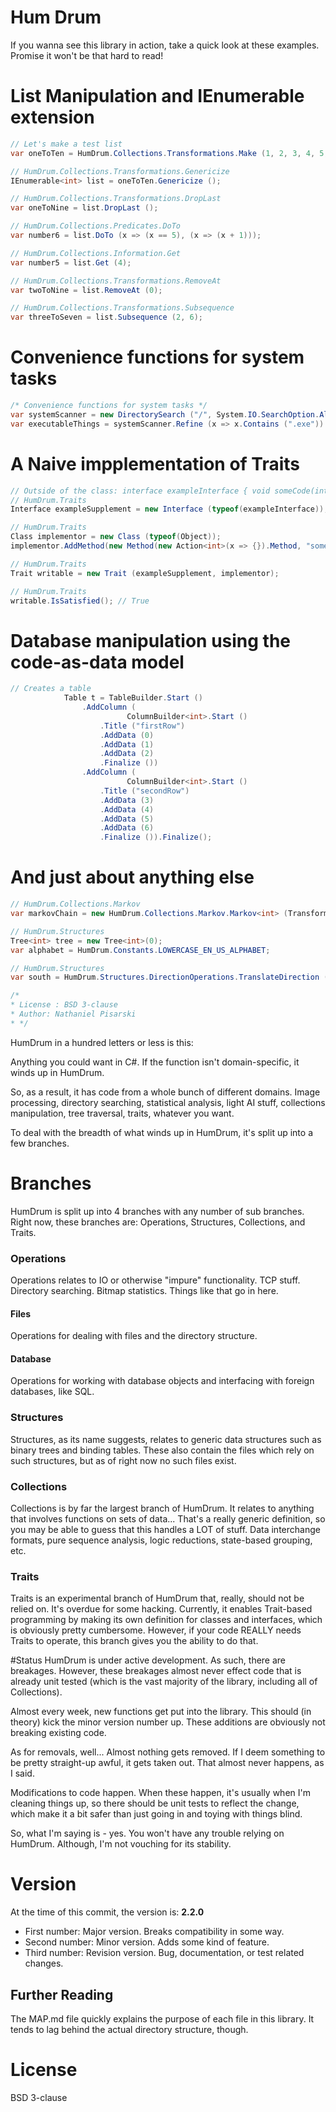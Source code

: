 # Hum Drum
If you wanna see this library in action, take a quick look at these examples. Promise it won't be that hard to read!

# List Manipulation and IEnumerable extension

````C#
// Let's make a test list
var oneToTen = HumDrum.Collections.Transformations.Make (1, 2, 3, 4, 5, 6, 7, 8, 9, 10);  

// HumDrum.Collections.Transformations.Genericize
IEnumerable<int> list = oneToTen.Genericize ();  

// HumDrum.Collections.Transformations.DropLast
var oneToNine = list.DropLast ();  

// HumDrum.Collections.Predicates.DoTo
var number6 = list.DoTo (x => (x == 5), (x => (x + 1)));  

// HumDrum.Collections.Information.Get
var number5 = list.Get (4);  

// HumDrum.Collections.Transformations.RemoveAt
var twoToNine = list.RemoveAt (0);  

// HumDrum.Collections.Transformations.Subsequence
var threeToSeven = list.Subsequence (2, 6);  
````

# Convenience functions for system tasks
````C#
/* Convenience functions for system tasks */
var systemScanner = new DirectorySearch ("/", System.IO.SearchOption.AllDirectories);
var executableThings = systemScanner.Refine (x => x.Contains (".exe")).Refine (y => y.Contains ("thing")).Files;
````

# A Naive impplementation of Traits
````C#
// Outside of the class: interface exampleInterface { void someCode(int x); }
// HumDrum.Traits
Interface exampleSupplement = new Interface (typeof(exampleInterface)); 

// HumDrum.Traits
Class implementor = new Class (typeof(Object));
implementor.AddMethod(new Method(new Action<int>(x => {}).Method, "someCode"));  

// HumDrum.Traits
Trait writable = new Trait (exampleSupplement, implementor);  

// HumDrum.Traits
writable.IsSatisfied(); // True
````

# Database manipulation using the code-as-data model
````C#
// Creates a table
			Table t = TableBuilder.Start ()
				.AddColumn (
				          ColumnBuilder<int>.Start ()
					.Title ("firstRow")
					.AddData (0)
					.AddData (1)
					.AddData (2)
					.Finalize ())
				.AddColumn (
				          ColumnBuilder<int>.Start ()
					.Title ("secondRow")
					.AddData (3)
					.AddData (4)
					.AddData (5)
					.AddData (6)
					.Finalize ()).Finalize();
````

# And just about anything else 
````C#
// HumDrum.Collections.Markov
var markovChain = new HumDrum.Collections.Markov.Markov<int> (Transformations.Make (1, 2, 3, 1), 2);  

// HumDrum.Structures
Tree<int> tree = new Tree<int>(0);
var alphabet = HumDrum.Constants.LOWERCASE_EN_US_ALPHABET;  

// HumDrum.Structures
var south = HumDrum.Structures.DirectionOperations.TranslateDirection (Direction.DOWN);

/*
* License : BSD 3-clause
* Author: Nathaniel Pisarski
* */
````

HumDrum in a hundred letters or less is this:

Anything you could want in C#. If the function isn't domain-specific, it winds up in HumDrum.

So, as a result, it has code from a whole bunch of different domains. Image processing, directory searching, statistical analysis, light AI stuff, collections manipulation, tree traversal, traits, whatever you want.

To deal with the breadth of what winds up in HumDrum, it's split up into a few branches.

# Branches
HumDrum is split up into 4 branches with any number of sub branches. Right now, these branches are: Operations, Structures, Collections, and Traits.

### Operations
Operations relates to IO or otherwise "impure" functionality. TCP stuff. Directory searching. Bitmap statistics. Things like that go in here.

#### Files
Operations for dealing with files and the directory structure.

#### Database
Operations for working with database objects and interfacing with foreign databases, like SQL.

### Structures
Structures, as its name suggests, relates to generic data structures such as binary trees and binding tables. These also contain the files which rely on such structures, but as of right now no such files exist.

### Collections
Collections is by far the largest branch of HumDrum. It relates to anything that involves functions on sets of data... That's a really generic definition, so you may be able to guess that this handles a LOT of stuff. Data interchange formats, pure sequence analysis, logic reductions, state-based grouping, etc.

### Traits
Traits is an experimental branch of HumDrum that, really, should not be relied on. It's overdue for some hacking. Currently, it enables Trait-based programming by making its own definition for classes and interfaces, which is obviously pretty cumbersome. However, if your code REALLY needs Traits to operate, this branch gives you the ability to do that.

#Status
HumDrum is under active development. As such, there are breakages. However, these breakages almost never effect code that is already unit tested (which is the vast majority of the library, including all of Collections).

Almost every week, new functions get put into the library. This should (in theory) kick the minor version number up. These additions are obviously not breaking existing code.

As for removals, well... Almost nothing gets removed. If I deem something to be pretty straight-up awful, it gets taken out. That almost never happens, as I said. 

Modifications to code happen. When these happen, it's usually when I'm cleaning things up, so there should be unit tests to reflect the change, which make it a bit safer than just going in and toying with things blind.

So, what I'm saying is - yes. You won't have any trouble relying on HumDrum. Although, I'm not vouching for its stability.

# Version
At the time of this commit, the version is:
**2.2.0**
* First number: Major version. Breaks compatibility in some way.
* Second number: Minor version. Adds some kind of feature.
* Third number: Revision version. Bug, documentation, or test related changes.

## Further Reading
The MAP.md file quickly explains the purpose of each file in this library. It tends to lag behind the actual directory structure, though.

# License
BSD 3-clause
